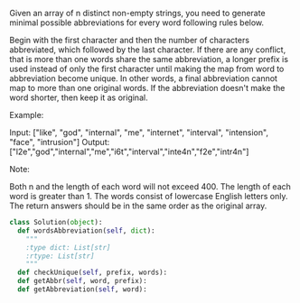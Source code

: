 Given an array of n distinct non-empty strings, you need to generate minimal possible abbreviations for every word following rules below.


Begin with the first character and then the number of characters abbreviated, which followed by the last character.
If there are any conflict, that is more than one words share the same abbreviation, a longer prefix is used instead of only the first character until making the map from word to abbreviation become unique. In other words, a final abbreviation cannot map to more than one original words.
 If the abbreviation doesn't make the word shorter, then keep it as original.


Example:

Input: ["like", "god", "internal", "me", "internet", "interval", "intension", "face", "intrusion"]
Output: ["l2e","god","internal","me","i6t","interval","inte4n","f2e","intr4n"]




Note:

 Both n and the length of each word will not exceed 400.
 The length of each word is greater than 1.
 The words consist of lowercase English letters only.
 The return answers should be in the same order as the original array.



```python
class Solution(object):
  def wordsAbbreviation(self, dict):
    """
    :type dict: List[str]
    :rtype: List[str]
    """
  def checkUnique(self, prefix, words):
  def getAbbr(self, word, prefix):
  def getAbbreviation(self, word):
```
